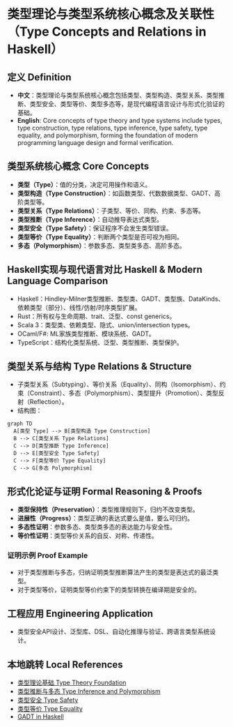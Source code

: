 # 类型理论与类型系统核心概念及关联性（Type Concepts and Relations in Haskell）

## 定义 Definition

- **中文**：类型理论与类型系统核心概念包括类型、类型构造、类型关系、类型推断、类型安全、类型等价、类型多态等，是现代编程语言设计与形式化验证的基础。
- **English**: Core concepts of type theory and type systems include types, type construction, type relations, type inference, type safety, type equality, and polymorphism, forming the foundation of modern programming language design and formal verification.

## 类型系统核心概念 Core Concepts

- **类型（Type）**：值的分类，决定可用操作和语义。
- **类型构造（Type Construction）**：如函数类型、代数数据类型、GADT、高阶类型等。
- **类型关系（Type Relations）**：子类型、等价、同构、约束、多态等。
- **类型推断（Type Inference）**：自动推导表达式类型。
- **类型安全（Type Safety）**：保证程序不会发生类型错误。
- **类型等价（Type Equality）**：判断两个类型是否可视为相同。
- **多态（Polymorphism）**：参数多态、类型类多态、高阶多态。

## Haskell实现与现代语言对比 Haskell & Modern Language Comparison

- Haskell：Hindley-Milner类型推断、类型类、GADT、类型族、DataKinds、依赖类型（部分）、线性/仿射/时序类型扩展。
- Rust：所有权与生命周期、trait、泛型、const generics。
- Scala 3：类型类、依赖类型、隐式、union/intersection types。
- OCaml/F#: ML家族类型推断、模块系统、GADT。
- TypeScript：结构化类型系统、泛型、类型推断、类型保护。

## 类型关系与结构 Type Relations & Structure

- 子类型关系（Subtyping）、等价关系（Equality）、同构（Isomorphism）、约束（Constraint）、多态（Polymorphism）、类型提升（Promotion）、类型反射（Reflection）。
- 结构图：

```mermaid
graph TD
  A[类型 Type] --> B[类型构造 Type Construction]
  B --> C[类型关系 Type Relations]
  C --> D[类型推断 Type Inference]
  D --> E[类型安全 Type Safety]
  C --> F[类型等价 Type Equality]
  C --> G[多态 Polymorphism]
```

## 形式化论证与证明 Formal Reasoning & Proofs

- **类型保持性（Preservation）**：类型推理规则下，归约不改变类型。
- **进展性（Progress）**：类型正确的表达式要么是值，要么可归约。
- **多态性证明**：参数多态、类型类多态的表达能力与安全性。
- **等价性证明**：类型等价关系的自反、对称、传递性。

### 证明示例 Proof Example

- 对于类型推断与多态，归纳证明类型推断算法产生的类型是表达式的最泛类型。
- 对于类型等价，证明类型等价约束下的类型转换在编译期是安全的。

## 工程应用 Engineering Application

- 类型安全API设计、泛型库、DSL、自动化推理与验证、跨语言类型系统设计。

## 本地跳转 Local References

- [类型理论基础 Type Theory Foundation](../01-Type-Theory/01-Type-Theory-Foundation.md)
- [类型推断与多态 Type Inference and Polymorphism](../06-Type-Inference-and-Polymorphism/01-Type-Inference-and-Polymorphism-in-Haskell.md)
- [类型安全 Type Safety](../14-Type-Safety/01-Type-Safety-in-Haskell.md)
- [类型等价 Type Equality](../13-Type-Equality/01-Type-Equality-in-Haskell.md)
- [GADT in Haskell](../09-GADT/01-GADT-in-Haskell.md)
